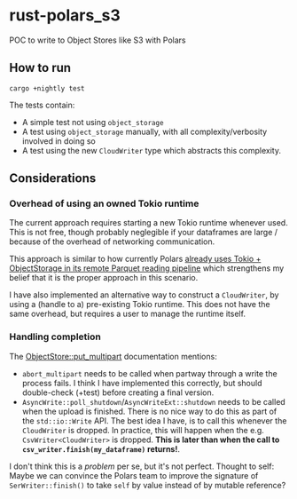 # rust-polars_s3
POC to write to Object Stores like S3 with Polars


## How to run

```
cargo +nightly test
```

The tests contain:
- A simple test not using `object_storage`
- A test using `object_storage` manually, with all complexity/verbosity involved in doing so
- A test using the new `CloudWriter` type which abstracts this complexity.

## Considerations

### Overhead of using an owned Tokio runtime

The current approach requires starting a new Tokio runtime whenever used. This is not free, though probably neglegible if your dataframes are large / because of the overhead of networking communication.

This approach is similar to how currently Polars [already uses Tokio + ObjectStorage in its remote Parquet reading pipeline](https://github.com/pola-rs/polars/blob/1a4eaa5e4f025119cd495dcad83be862422c4150/polars/polars-io/src/parquet/async_impl.rs#L101)
which strengthens my belief that it is the proper approach in this scenario.

I have also implemented an alternative way to construct a `CloudWriter`, by using a (handle to a) pre-existing Tokio runtime. This does not have the same overhead, but requires a user to manage the runtime itself.

### Handling completion

The [ObjectStore::put_multipart](https://docs.rs/object_store/latest/object_store/trait.ObjectStore.html#tymethod.put_multipart) documentation mentions:
- `abort_multipart` needs to be called when partway through a write the process fails. I think I have implemented this correctly, but should double-check (+test) before creating a final version.
- `AsyncWrite::poll_shutdown`/`AsyncWriteExt::shutdown` needs to be called when the upload is finished.
  There is no nice way to do this as part of the `std::io::Write` API.
  The best idea I have, is to call this whenever the `CloudWriter` is dropped.
  In practice, this will happen when the e.g. `CsvWriter<CloudWriter>` is dropped.
  **This is later than when the call to `csv_writer.finish(my_dataframe)` returns!**.

I don't think this is a _problem_ per se, but it's not perfect.
Thought to self: Maybe we can convince the Polars team to improve the signature of `SerWriter::finish()` to take `self` by value instead of by mutable reference?
